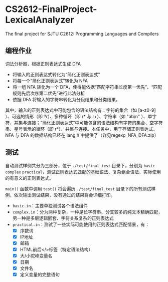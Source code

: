 # CS2612-FinalProject-LexicalAnalyzer
The final project for SJTU C2612: Programming Languages and Compilers

## 编程作业

词法分析器，根据正则表达式生成 DFA

+ 将输入的正则表达式转化为“简化正则表达式”
+ 将每一个“简化正则表达式”转化为 NFA
+ 将一组 NFA 转化为一个 DFA，使得能依据“匹配字符串长度第一优先”、“匹配规则先后次序第二优先”进行此法分析
+ 依据 DFA 将输入的字符串转化为分段结果和分类结果。

其中，输入的正则表达式中可能包含的语法结构有：字符的集合（如 [a-z0-9] ）、可选的情形（即 ?r）、多种循环（即 r* 与 r+）、字符串（如 "ab\n" ）、单字符、并集与连接；“简化正则表达式”中可能包含的语法结构有字符的集合、空字符串、星号表示的循环（即 r*）、并集与连接。本任务中，用于存储正则表达式、 NFA 与 DFA 的数据结构已经在 lang.h 中提供了（详见regexp_NFA_DFA.zip）


## 测试

自动测试样例共分为三部分，位于 `./test/final_test` 目录下，分别为 `basic` `complex` `practical`，测试正则表达式匹配的基础语法、复杂组合语法、实际使用的有意义的正则表达式。

`main()` 函数中调用 `test()` 将会遍历 `./test/final_test` 目录下的所有测试样例，依次输出测试结果，没有通过的结果将会详细打印。

* `basic.in`：主要单独测试各个语法组件
* `complex.in`：分为两种复杂，一种是长字符串、分支较多的纯文本精确匹配，另一种是多层逻辑嵌套、字符关系复杂的正则表达式
* `practical.in`：测试了一些实际可能使用的正则表达式匹配情景，有：
  * [x] 序数词
  * [x] IP地址
  * [x] 邮箱
  * [x] HTML前后</>标签（特定语法结构）
  * [x] 大/小驼峰变量名
  * [x] 日期
  * [x] 文件名
  * [x] 定义变量的完整语句